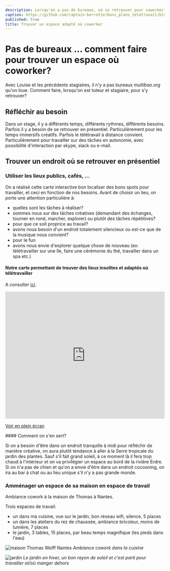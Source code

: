 ```yaml
---
description: Lorsqu'on a pas de bureaux, où se retrouver pour coworker? 
caption: https://github.com/captain-berrotte/bons_plans_teletravail/blob/master/media/teletravail_cowork.jpg?raw=true
published: true
title: Trouver un espace adapté où coworker
---
```


# Pas de bureaux ... comment faire pour trouver un espace où coworker? 

Avec Louise et les précédents stagiaires, il n'y a pas bureaux *multibao.org* qu'on loue.
Comment faire, lorsqu'on est tuteur et stagiaire, pour s'y retrouver?

## Réfléchir au besoin

Dans un stage, il y a différents temps, différents rythmes, différents besoins. 
Parfois il y a besoin de se retrouver en présentiel. Particulièrement pour les temps immersifs créatifs. 
Parfois le télétravail à distance convient. Particulièrement pour travailler sur des tâches en autonomie, avec possibilité d'interaction par skype, slack ou e-mail.

## Trouver un endroit où se retrouver en présentiel 

### Utiliser les lieux publics, cafés, ...

On a réalisé cette carte interactive bon localiser des bons spots pour travailler, et ceci en fonction de nos besoins. 
Avant de choisir un lieu, on porte une attention particulière à: 
* quelles sont les tâches à réaliser? 
 * sommes nous sur des tâches créatives (demandant des échanges, tourner en rond, marcher, explorer) ou plutôt des tâches répétitives? 
* pour que ce soit proprice au travail?
 * avons nous besoin d'un endroit totalement silencieux ou est-ce que de la musique nous convient?
* pour le fun
 * avons nous envie d'explorer quelque chose de nouveau (ex: télétravailler sur une île, faire une cérémonie du thé, travailler dans un spa etc.)
 
#### Notre carte permettant de trouver des lieux insolites et adaptés où télétravailler

A consulter [ici](http://umap.openstreetmap.fr/fr/map/nomad-co-working-nantes_50830#15/47.2157/-1.5563).

<iframe width="100%" height="400px" frameBorder="0" src="http://umap.openstreetmap.fr/fr/map/nomad-co-working-nantes_50830?scaleControl=false&miniMap=false&scrollWheelZoom=false&zoomControl=true&allowEdit=false&moreControl=true&datalayersControl=true&onLoadPanel=undefined&captionBar=false"></iframe><p><a href="http://umap.openstreetmap.fr/fr/map/nomad-co-working-nantes_50830">Voir en plein écran</a></p>

#### Comment on s'en sert? 

Si on a besoin d'être dans un endroit tranquille à midi pour réfléchir de manière créative, on aura plutôt tendance à aller à la Serre tropicale du jardin des plantes. Sauf s'il fait grand soleil, à ce moment là il fera trop chaud à l'intérieur et on va privilégier un espace au bord de la rivière Erdre. 
Si on n'a pas de chien et qu'on a envie d'être dans un endroit cocooning, on ira au bar à chat ou au lieu unique s'il n'y a pas grande monde. 

### Amménager un espace de sa maison en espace de travail

Ambiance cowork à la maison de Thomas à Nantes.

Trois espaces de travail:
* un dans ma cuisine, vue sur le jardin, bon réseau wifi, silence, 5 places
* un dans les ateliers du rez de chaussée, ambiance bricoleur, moins de lumière, 7 places
* le jardin, 3 tables, 15 places, par beau temps magnifique (les pieds dans l'eau)

![maison Thomas Wolff Nantes](https://cdn-images-1.medium.com/max/800/1*QDwZslVVkvbi_BX_ANzTNQ.jpeg)
*Ambiance cowork dans la cuisine*

![jardin](https://cdn-images-1.medium.com/max/800/1*ZTySGzsjlKrhjFYrXKqwYQ.jpeg)
*Le jardin en hiver, un bon rayon de soleil et c'est parti pour travailler et/où manger dehors*
